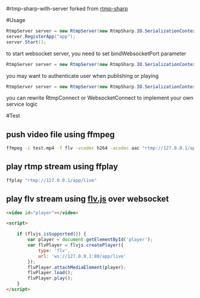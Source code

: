 #rtmp-sharp-with-server
forked from [rtmp-sharp](https://github.com/imiuka/rtmp-sharp)

#Usage

```csharp
RtmpServer server = new RtmpServer(new RtmpSharp.IO.SerializationContext());
server.RegisterApp("app");
server.Start();
```

to start websocket server, you need to set bindWebsocketPort parameter
```csharp
RtmpServer server = new RtmpServer(new RtmpSharp.IO.SerializationContext(), bindWebsocketPort: 80);
```

you may want to authenticate user when publishing or playing
```csharp
RtmpServer server = new RtmpServer(new RtmpSharp.IO.SerializationContext(), publishParameterAuth: (app, namevalue) => true, playParameterAuth: (app, namevalue) => true);
```

you can rewrite RtmpConnect or WebsocketConnect to implement your own service logic


#Test

## push video file using ffmpeg
```bash
ffmpeg -i test.mp4 -f flv -vcodec h264 -acodec aac "rtmp://127.0.0.1/app/live"
```
## play rtmp stream using ffplay

```bash
ffplay "rtmp://127.0.0.1/app/live"
```

## play flv stream using [flv.js](https://github.com/Bilibili/flv.js) over websocket

```html
<video id="player"></video>

<script>

    if (flvjs.isSupported()) {
        var player = document.getElementById('player');
        var flvPlayer = flvjs.createPlayer({
            type: 'flv',
            url: 'ws://127.0.0.1:80/app/live'
        });
        flvPlayer.attachMediaElement(player);
        flvPlayer.load();
        flvPlayer.play();
    }
</script>
```



```
